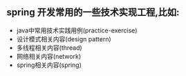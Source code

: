 ## spring 开发常用的一些技术实现工程,比如: 

-  java中常用技术实践用例(practice-exercise)
-  设计模式相关内容(design pattern)
-  多线程相关内容(thread)
-  网络相关内容(network)
-  spring相关内容(spring)
